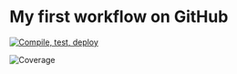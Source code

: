 # My first workflow on GitHub

[![Compile, test, deploy](https://github.com/MarcusKhooLK/vttp_paf_day22/actions/workflows/main.yaml/badge.svg)](https://github.com/MarcusKhooLK/vttp_paf_day22/actions/workflows/main.yaml)

![Coverage](https://dumpbucket.sgp1.digitaloceanspaces.com/coverage/vttp_paf_day22/jacoco.svg)
